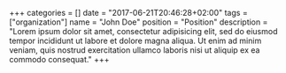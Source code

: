 +++
categories = []
date = "2017-06-21T20:46:28+02:00"
tags = ["organization"]
name = "John Doe"
position = "Position"
description = "Lorem ipsum dolor sit amet, consectetur adipisicing elit, sed do eiusmod tempor incididunt ut labore et dolore magna aliqua. Ut enim ad minim veniam, quis nostrud exercitation ullamco laboris nisi ut aliquip ex ea commodo consequat."
+++
